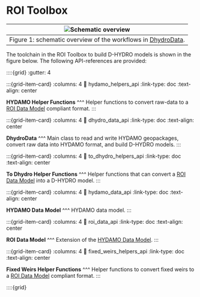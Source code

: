 # ROI Toolbox
| ![Schematic overview](./Software_diagram_v2.png) |
|:--:|
| Figure 1:  schematic overview of the workflows in [DhydroData](dhydro_data_api.rst). |

The toolchain in the ROI Toolbox to build D-HYDRO models is shown in the figure below.
The following API-references are provided:

::::{grid}
:gutter: 4

:::{grid-item-card} 
:columns: 4
:link: hydamo_helpers_api
:link-type: doc
:text-align: center

**HYDAMO Helper Functions**
^^^
Helper functions to convert raw-data to a [ROI Data Model](roi_data_api.rst) compliant format.
:::

:::{grid-item-card} 
:columns: 4
:link: dhydro_data_api
:link-type: doc
:text-align: center

**DhydroData**
^^^
Main class to read and write HYDAMO geopackages, convert raw data into HYDAMO format, and build D-HYDRO models.
:::

:::{grid-item-card} 
:columns: 4
:link: to_dhydro_helpers_api
:link-type: doc
:text-align: center

**To Dhydro Helper Functions**
^^^
Helper functions that can convert a [ROI Data Model](roi_data_api.rst) into a D-HYDRO model.
:::

:::{grid-item-card} 
:columns: 4
:link: hydamo_data_api
:link-type: doc
:text-align: center

**HYDAMO Data Model**
^^^
HYDAMO data model.
:::

:::{grid-item-card} 
:columns: 4
:link: roi_data_api
:link-type: doc
:text-align: center

**ROI Data Model**
^^^
Extension of the [HYDAMO Data Model](hydamo_data_api.rst).
:::

:::{grid-item-card} 
:columns: 4
:link: fixed_weirs_helpers_api
:link-type: doc
:text-align: center

**Fixed Weirs Helper Functions**
^^^
Helper functions to convert fixed weirs to a [ROI Data Model](roi_data_api.rst) compliant format.
:::

::::{grid}